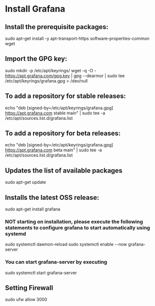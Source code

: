 # Install Grafana

## Install the prerequisite packages:

sudo apt-get install -y apt-transport-https software-properties-common wget

## Import the GPG key:

sudo mkdir -p /etc/apt/keyrings/
wget -q -O - https://apt.grafana.com/gpg.key | gpg --dearmor | sudo tee /etc/apt/keyrings/grafana.gpg > /dev/null

## To add a repository for stable releases:

echo "deb [signed-by=/etc/apt/keyrings/grafana.gpg] https://apt.grafana.com stable main" | sudo tee -a /etc/apt/sources.list.d/grafana.list

## To add a repository for beta releases:

echo "deb [signed-by=/etc/apt/keyrings/grafana.gpg] https://apt.grafana.com beta main" | sudo tee -a /etc/apt/sources.list.d/grafana.list

## Updates the list of available packages

sudo apt-get update

## Installs the latest OSS release:

sudo apt-get install grafana

### NOT starting on installation, please execute the following statements to configure grafana to start automatically using systemd

sudo systemctl daemon-reload
sudo systemctl enable --now grafana-server

### You can start grafana-server by executing

sudo systemctl start grafana-server

## Setting Firewall

sudo ufw allow 3000
